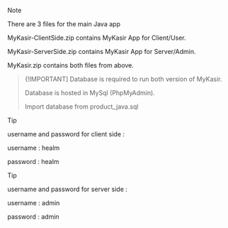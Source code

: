 > [!NOTE]
> There are 3 files for the main Java app
>
> MyKasir-ClientSide.zip contains MyKasir App for Client/User.
>
> MyKasir-ServerSide.zip contains MyKasir App for Server/Admin.
>
> MyKasir.zip contains both files from above.

> {!IMPORTANT]
> Database is required to run both version of MyKasir.
>
> Database is hosted in MySql (PhpMyAdmin).
>
> Import database from product_java.sql

> [!TIP]
> username and password for client side :
> 
> username : healm
>
> password : healm

> [!TIP]
> username and password for server side :
> 
> username : admin
>
> password : admin
